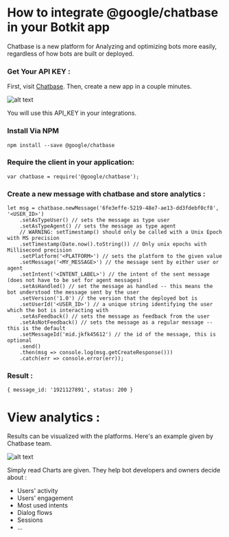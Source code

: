 # How to integrate @google/chatbase in your Botkit app

Chatbase is a new platform for Analyzing and optimizing bots more easily, regardless of how bots are built or deployed.

### Get Your API KEY : 

First, visit [Chatbase](https://chatbase.com). Then, create a new app in a couple minutes.

![alt text](https://cloud.google.com/blog/big-data/2017/11/images/6333694521376768/df-chatbase-1.png)

You will use this API_KEY in your integrations. 

### Install Via NPM

``` npm install --save @google/chatbase ```

### Require the client in your application:

``` var chatbase = require('@google/chatbase'); ```

### Create a new message with chatbase and store analytics :

```
let msg = chatbase.newMessage('6fe3effe-5219-48e7-ae13-dd3fdebf0cf8', '<USER_ID>')
    .setAsTypeUser() // sets the message as type user
    .setAsTypeAgent() // sets the message as type agent
    // WARNING: setTimestamp() should only be called with a Unix Epoch with MS precision
    .setTimestamp(Date.now().toString()) // Only unix epochs with Millisecond precision
    .setPlatform('<PLATFORM>') // sets the platform to the given value
    .setMessage('<MY_MESSAGE>') // the message sent by either user or agent
    .setIntent('<INTENT_LABEL>') // the intent of the sent message (does not have to be set for agent messages)
    .setAsHandled() // set the message as handled -- this means the bot understood the message sent by the user
    .setVersion('1.0') // the version that the deployed bot is
    .setUserId('<USER_ID>') // a unique string identifying the user which the bot is interacting with
    .setAsFeedback() // sets the message as feedback from the user
    .setAsNotFeedback() // sets the message as a regular message -- this is the default
    .setMessageId('mid.jkfk45612') // the id of the message, this is optional
    .send()
    .then(msg => console.log(msg.getCreateResponse()))
    .catch(err => console.error(err));
```

### Result : 

```{ message_id: '1921127891', status: 200 } ```

# View analytics :

Results can be visualized with the platforms. Here's an example given by Chatbase team. 

![alt text](https://tctechcrunch2011.files.wordpress.com/2017/11/blog-img-1.png)

Simply read Charts are given. They help bot developers and owners decide about :
- Users' activity
- Users' engagement
- Most used intents
- Dialog flows
- Sessions
- ...
